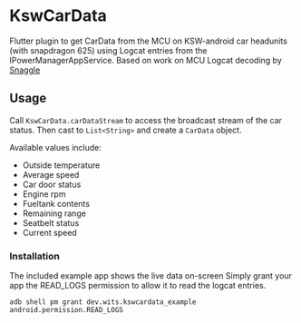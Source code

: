 # KswCarData

Flutter plugin to get CarData from the MCU on KSW-android car headunits (with snapdragon 625) using Logcat entries from the IPowerManagerAppService.
Based on work on MCU Logcat decoding by [Snaggle](https://github.com/snaggly)

## Usage
Call `KswCarData.carDataStream` to access the broadcast stream of the car status.
Then cast to `List<String>` and create a `CarData` object.

Available values include:
- Outside temperature
- Average speed
- Car door status
- Engine rpm
- Fueltank contents
- Remaining range
- Seatbelt status
- Current speed

### Installation
The included example app shows the live data on-screen
Simply grant your app the READ_LOGS permission to allow it to read the logcat entries.

`adb shell pm grant dev.wits.kswcardata_example android.permission.READ_LOGS`
